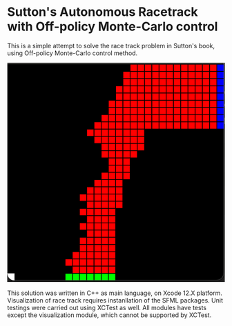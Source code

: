 # Sutton's Autonomous Racetrack with Off-policy Monte-Carlo control

This is a simple attempt to solve the race track problem in Sutton's book, using Off-policy Monte-Carlo control method.

![raceTrack example](./Examples/RaceTrack_example.png)

This solution was written in C++ as main language, on Xcode 12.X platform. Visualization of race track requires instanllation of the SFML packages.
Unit testings were carried out using XCTest as well. All modules have tests except the visualization module, which cannot be supported by XCTest.


